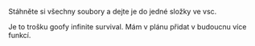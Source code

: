 Stáhněte si všechny soubory a dejte je do jedné složky ve vsc.


Je to trošku goofy infinite survival.
Mám v plánu přidat v budoucnu více funkcí.
